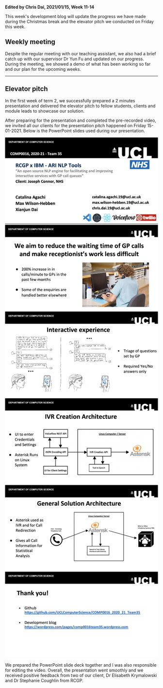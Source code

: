 **Edited by Chris Dai, 2021/01/15, Week 11-14**

This week's development blog will update the progress we have made during the Christmas break and the elevator pitch we conducted on Friday this week.

## Weekly meeting

Despite the regular meeting with our teaching assistant, we also had a brief catch up with our supervisor Dr Yun Fu and updated on our progress. During the meeting, we showed a demo of what has been working so far and our plan for the upcoming weeks.

---

## **Elevator pitch**

In the first week of term 2, we successfully prepared a 2 minutes presentation and delivered the elevator pitch to fellow students, clients and module leads to showcase our solution. 

After preparing for the presentation and completed the pre-recorded video, we invited all our clients for the presentation pitch happened on Friday 15-01-2021. Below is the PowerPoint slides used during our presentation.

![image1](/dev_blog/image_bank/2021-01-15-1.png)
![image2](/dev_blog/image_bank/2021-01-15-2.png)
![image3](/dev_blog/image_bank/2021-01-15-3.png)
![image4](/dev_blog/image_bank/2021-01-15-4.png)
![image5](/dev_blog/image_bank/2021-01-15-5.png)
![image6](/dev_blog/image_bank/2021-01-15-6.png)

We prepared the PowerPoint slide deck together and I was also responsible for editing the video. Overall, the presentation went smoothly and we received positive feedback from two of our client, Dr Elisabeth Krymalowski and Dr Stephanie Coughlin from RCGP.